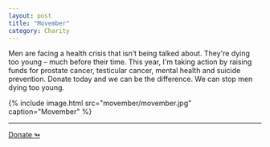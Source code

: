 ```yaml
---
layout: post
title: "Movember"
category: Charity
---
```

Men are facing a health crisis that isn’t being talked about. They're dying too young – much before their time. This year, I'm taking action by raising funds for prostate cancer, testicular cancer, mental health and suicide prevention. Donate today and we can be the difference. We can stop men dying too young.

{% include image.html src="movember/movember.jpg" caption="Movember" %}

---

[Donate ↬](https://uk.movember.com/mospace/13727779)
